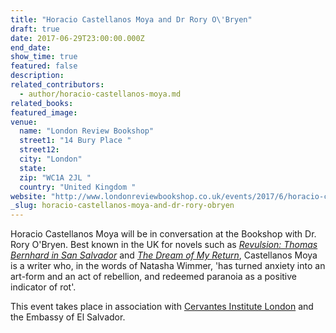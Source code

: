 ```yaml
---
title: "Horacio Castellanos Moya and Dr Rory O\'Bryen"
draft: true
date: 2017-06-29T23:00:00.000Z
end_date:
show_time: true
featured: false
description:
related_contributors:
  - author/horacio-castellanos-moya.md
related_books:
featured_image: 
venue:
  name: "London Review Bookshop"
  street1: "14 Bury Place "
  street12:
  city: "London"
  state:
  zip: "WC1A 2JL "
  country: "United Kingdom "
website: "http://www.londonreviewbookshop.co.uk/events/2017/6/horacio-castellanos-moya-and-dr-rory-obryen"
_slug: horacio-castellanos-moya-and-dr-rory-obryen
---
```


[](http://www.londonreviewbookshop.co.uk/profiles/horacio-castellanos-moya)Horacio Castellanos Moya will be in conversation at the Bookshop with Dr. Rory O'Bryen[](http://www.londonreviewbookshop.co.uk/profiles/dr-rory-obryen). Best known in the UK for novels such as [_Revulsion: Thomas Bernhard in San Salvador_](http://www.londonreviewbookshop.co.uk/on-our-shelves/book/9780811225397/revulsion-thomas-bernhard-in-san-salvador) and [_The Dream of My Return_](http://www.londonreviewbookshop.co.uk/on-our-shelves/book/9780811223430/dream-of-my-return), Castellanos Moya is a writer who, in the words of Natasha Wimmer, 'has turned anxiety into an art-form and an act of rebellion, and redeemed paranoia as a positive indicator of rot'.

This event takes place in association with [Cervantes Institute London](http://londres.cervantes.es/en/default.shtm) and the Embassy of El Salvador.

